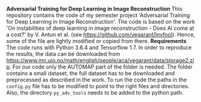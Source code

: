 **Adversarial Training for Deep Learning in Image Reconstruction**
This repository contains the code of my semester project 'Adversarial Training for Deep Learning in Image Reconstruction'. The code is based on the work 'On instabilities of deep learning in image reconstruction - Does AI come at a cost?' by V. Antun et al. (see https://github.com/vegarant/Invfool). Hence, some of the file are lightly modified or copied from there.
**Requirements**
The code runs with Python 3.6.4 and Tensorflow 1.7. In order to reproduce the results, the data can be downloaded from https://www.mn.uio.no/math/english/people/aca/vegarant/data/storage2.zip. For our code only the AUTOMAP part of the folder is needed. The folder contains a small dataset, the full dataset has to be downloaded and preprocessed as described in the work. To run the code the paths in the `config.py` file has to be modified to point to the right files and directories. Also, the directory `py_adv_tools` needs to be added to the python path. 
